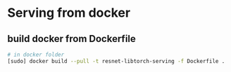 # Serving from docker

## build docker from Dockerfile

```sh
# in docker folder
[sudo] docker build --pull -t resnet-libtorch-serving -f Dockerfile .
```

